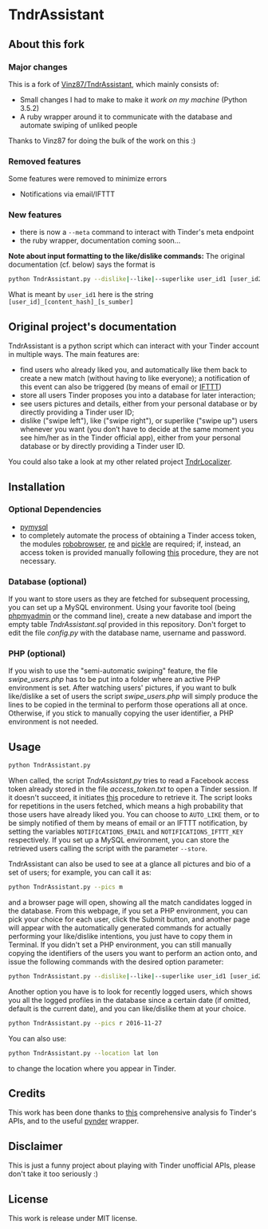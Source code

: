 # TndrAssistant

## About this fork

### Major changes
This is a fork of [Vinz87/TndrAssistant](https://github.com/Vinz87/TndrAssistant), which mainly consists of:
- Small changes I had to make to make it _work on my machine_ (Python 3.5.2)
- A ruby wrapper around it to communicate with the database and automate swiping of unliked people

Thanks to Vinz87 for doing the bulk of the work on this :)

### Removed features
Some features were removed to minimize errors
- Notifications via email/IFTTT

### New features
- there is now a `--meta` command to interact with Tinder's meta endpoint
- the ruby wrapper, documentation coming soon...

**Note about input formatting to the like/dislike commands:** The original documentation (cf. below) says the format is

```bash
python TndrAssistant.py --dislike|--like|--superlike user_id1 [user_id2 ...]
```

What is meant by `user_id1` here is the string `[user_id]_[content_hash]_[s_sumber]`

## Original project's documentation

TndrAssistant is a python script which can interact with your Tinder account in multiple ways. The main features are:

 - find users who already liked you, and automatically like them back to create a new match (without having to like everyone); a notification of this event can also be triggered (by means of email or [IFTTT](www.ifttt.com))
 - store all users Tinder proposes you into a database for later interaction;
 - see users pictures and details, either from your personal database or by directly providing a Tinder user ID;
 - dislike ("swipe left"), like ("swipe right"), or superlike ("swipe up") users whenever you want (you don’t have to decide at the same moment you see him/her as in the Tinder official app), either from your personal database or by directly providing a Tinder user ID.

You could also take a look at my other related project [TndrLocalizer](https://github.com/Vinz87/TndrLocalizer).

## Installation
### Optional Dependencies
- [pymysql](https://github.com/PyMySQL/PyMySQL)
- to completely automate the process of obtaining a Tinder access token, the modules [robobrowser](https://github.com/jmcarp/robobrowser), [re](https://docs.python.org/2/library/re.html) and [pickle](https://docs.python.org/2/library/pickle.html) are required; if, instead, an access token is provided manually following [this](https://gist.github.com/rtt/10403467#gistcomment-1846343) procedure, they are not necessary.

### Database (optional)
If you want to store users as they are fetched for subsequent processing, you can set up a MySQL environment. Using your favorite tool (being [phpmyadmin](https://www.phpmyadmin.net) or the command line), create a new database and import the empty table *TndrAssistant.sql* provided in this repository. Don't forget to edit the file *config.py* with the database name, username and password.

### PHP (optional)
If you wish to use the "semi-automatic swiping" feature, the file *swipe_users.php* has to be put into a folder where an active PHP environment is set. After watching users' pictures, if you want to bulk like/dislike a set of users the script *swipe_users.php* will simply produce the lines to be copied in the terminal to perform those operations all at once. Otherwise, if you stick to manually copying the user identifier, a PHP environment is not needed.

## Usage
```bash
python TndrAssistant.py 
```
When called, the script *TndrAssistant.py* tries to read a Facebook access token already stored in the file *access_token.txt* to open a Tinder session. If it doesn't succeed, it initiates [this](https://gist.github.com/rtt/10403467#gistcomment-1846343) procedure to retrieve it.
The script looks for repetitions in the users fetched, which means a high probability that those users have already liked you.
You can choose to `AUTO_LIKE` them, or to be simply notified of them by means of email or an IFTTT notification, by setting the variables `NOTIFICATIONS_EMAIL` and `NOTIFICATIONS_IFTTT_KEY` respectively.
If you set up a MySQL environment, you can store the retrieved users calling the script with the parameter `--store`.

TndrAssistant can also be used to see at a glance all pictures and bio of a set of users; for example, you can call it as:
```bash
python TndrAssistant.py --pics m
```
and a browser page will open, showing all the match candidates logged in the database.
From this webpage, if you set a PHP environment, you can pick your choice for each user, click the Submit button, and another page will appear with the automatically generated commands for actually performing your like/dislike intentions, you just have to copy them in Terminal.
If you didn't set a PHP environment, you can still manually copying the identifiers of the users you want to perform an action onto, and issue the following commands with the desired option parameter:
```bash
python TndrAssistant.py --dislike|--like|--superlike user_id1 [user_id2 ...]
```
Another option you have is to look for recently logged users, which shows you all the logged profiles in the database since a certain date (if omitted, default is the current date), and you can like/dislike them at your choice.
```bash
python TndrAssistant.py --pics r 2016-11-27
```
You can also use:
```bash
python TndrAssistant.py --location lat lon
```
to change the location where you appear in Tinder.

## Credits
This work has been done thanks to [this](https://gist.github.com/rtt/10403467) comprehensive analysis fo Tinder's APIs, and to the useful [pynder](https://github.com/charliewolf/pynder) wrapper.

## Disclaimer
This is just a funny project about playing with Tinder unofficial APIs, please don't take it too seriously :)

## License
This work is release under MIT license.
